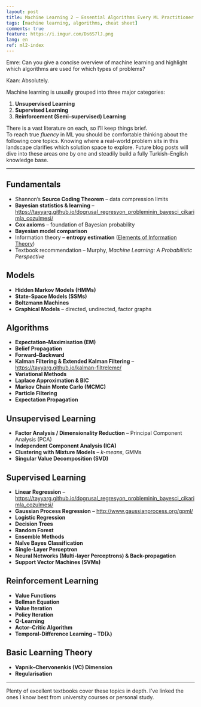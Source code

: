 ```yaml
---
layout: post
title: Machine Learning 2 – Essential Algorithms Every ML Practitioner Should Know
tags: [machine learning, algorithms, cheat sheet]
comments: true
feature: https://i.imgur.com/Ds6S7lJ.png
lang: en
ref: ml2-index
---
```


Emre: Can you give a concise overview of machine learning and highlight which algorithms are used for which types of problems?

Kaan: Absolutely.

Machine learning is usually grouped into three major categories:

1. **Unsupervised Learning**  
2. **Supervised Learning**  
3. **Reinforcement (Semi-supervised) Learning**

There is a vast literature on each, so I’ll keep things brief.  
To reach true *fluency* in ML you should be comfortable thinking about the following core topics.  Knowing where a real-world problem sits in this landscape clarifies which solution space to explore.  Future blog posts will dive into these areas one by one and steadily build a fully Turkish–English knowledge base.

---

## Fundamentals

* Shannon’s **Source Coding Theorem** – data compression limits  
* **Bayesian statistics & learning** – <https://tayyarg.github.io/dogrusal_regresyon_probleminin_bayesci_cikarimla_cozulmesi/>  
* **Cox axioms** – foundation of Bayesian probability  
* **Bayesian model comparison**  
* Information theory – **entropy estimation** ([Elements of Information Theory](http://www.cs-114.org/wp-content/uploads/2015/01/Elements_of_Information_Theory_Elements.pdf))  
* Textbook recommendation – Murphy, *Machine Learning: A Probabilistic Perspective*

## Models

* **Hidden Markov Models (HMMs)**  
* **State-Space Models (SSMs)**  
* **Boltzmann Machines**  
* **Graphical Models** – directed, undirected, factor graphs

## Algorithms

* **Expectation–Maximisation (EM)**  
* **Belief Propagation**  
* **Forward–Backward**  
* **Kalman Filtering & Extended Kalman Filtering** – <https://tayyarg.github.io/kalman-filtreleme/>  
* **Variational Methods**  
* **Laplace Approximation & BIC**  
* **Markov Chain Monte Carlo (MCMC)**  
* **Particle Filtering**  
* **Expectation Propagation**

## Unsupervised Learning

* **Factor Analysis / Dimensionality Reduction** – Principal Component Analysis (PCA)  
* **Independent Component Analysis (ICA)**  
* **Clustering with Mixture Models** – *k-means*, GMMs  
* **Singular Value Decomposition (SVD)**

## Supervised Learning

* **Linear Regression** – <https://tayyarg.github.io/dogrusal_regresyon_probleminin_bayesci_cikarimla_cozulmesi/>  
* **Gaussian Process Regression** – <http://www.gaussianprocess.org/gpml/>  
* **Logistic Regression**  
* **Decision Trees**  
* **Random Forest**  
* **Ensemble Methods**  
* **Naïve Bayes Classification**  
* **Single-Layer Perceptron**  
* **Neural Networks (Multi-layer Perceptrons) & Back-propagation**  
* **Support Vector Machines (SVMs)**

## Reinforcement Learning

* **Value Functions**  
* **Bellman Equation**  
* **Value Iteration**  
* **Policy Iteration**  
* **Q-Learning**  
* **Actor–Critic Algorithm**  
* **Temporal-Difference Learning – TD(λ)**

## Basic Learning Theory

* **Vapnik–Chervonenkis (VC) Dimension**  
* **Regularisation**

---

Plenty of excellent textbooks cover these topics in depth.  I’ve linked the ones I know best from university courses or personal study.
